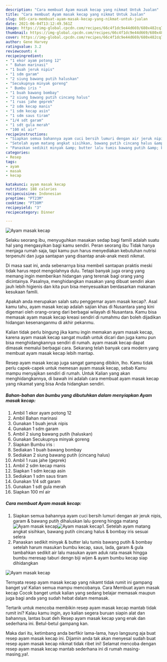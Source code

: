 ```yaml
---
description: "Cara membuat Ayam masak kecap yang nikmat Untuk Jualan"
title: "Cara membuat Ayam masak kecap yang nikmat Untuk Jualan"
slug: 605-cara-membuat-ayam-masak-kecap-yang-nikmat-untuk-jualan
date: 2021-06-04T13:12:49.561Z
image: https://img-global.cpcdn.com/recipes/66c4f1dc9e44d669/680x482cq70/ayam-masak-kecap-foto-resep-utama.jpg
thumbnail: https://img-global.cpcdn.com/recipes/66c4f1dc9e44d669/680x482cq70/ayam-masak-kecap-foto-resep-utama.jpg
cover: https://img-global.cpcdn.com/recipes/66c4f1dc9e44d669/680x482cq70/ayam-masak-kecap-foto-resep-utama.jpg
author: Gene Harvey
ratingvalue: 3.2
reviewcount: 4
recipeingredient:
- "1 ekor ayam potong 12"
- " Bahan marinasi"
- "1 buah jeruk nipis"
- "1 sdm garam"
- "2 siung bawang putih haluskan"
- "Secukupnya minyak goreng"
- " Bumbu iris "
- "1 buah bawang bombay"
- "2 siung bawang putih cincang halus"
- "1 ruas jahe geprek"
- "2 sdm kecap manis"
- "1 sdm kecap asin"
- "1 sdm saus tiram"
- "1/4 sdt garam"
- "1 sdt gula merah"
- "100 ml air"
recipeinstructions:
- "Siapkan semua bahannya ayam cuci bersih lumuri dengan air jeruk nipis, garam &amp; bawang putih dihaluskan lalu goreng hingga matang"
- "Setelah ayam matang angkat sisihkan, bawang putih cincang halus &amp; bombay iris sesuai selera"
- "Panaskan sedikit minyak &amp; butter lalu tumis bawang putih &amp; bombay setelah harum masukan bumbu kecap, saus, lada, garam &amp; gula tambahkan sedikit air lalu masukan ayam aduk rata masak hingga bumbu meresap taburi dengn biji wijen &amp; ayam bumbu kecap siap dihidangkan"
categories:
- Resep
tags:
- ayam
- masak
- kecap

katakunci: ayam masak kecap 
nutrition: 188 calories
recipecuisine: Indonesian
preptime: "PT23M"
cooktime: "PT30M"
recipeyield: "3"
recipecategory: Dinner

---
```



![Ayam masak kecap](https://img-global.cpcdn.com/recipes/66c4f1dc9e44d669/680x482cq70/ayam-masak-kecap-foto-resep-utama.jpg)

Selaku seorang ibu, menyuguhkan masakan sedap bagi famili adalah suatu hal yang mengasyikan bagi kamu sendiri. Peran seorang ibu Tidak hanya menjaga rumah saja, tapi kamu pun harus menyediakan kebutuhan nutrisi terpenuhi dan juga santapan yang disantap anak-anak mesti nikmat.

Di masa  saat ini, anda sebenarnya bisa membeli santapan praktis meski tidak harus repot mengolahnya dulu. Tetapi banyak juga orang yang memang ingin memberikan hidangan yang terenak bagi orang yang dicintainya. Pasalnya, menghidangkan masakan yang dibuat sendiri akan jauh lebih higienis dan kita pun bisa menyesuaikan berdasarkan makanan kesukaan famili. 



Apakah anda merupakan salah satu penggemar ayam masak kecap?. Asal kamu tahu, ayam masak kecap adalah sajian khas di Nusantara yang kini digemari oleh orang-orang dari berbagai wilayah di Nusantara. Kamu bisa memasak ayam masak kecap kreasi sendiri di rumahmu dan boleh dijadikan hidangan kesenanganmu di akhir pekanmu.

Kalian tidak perlu bingung jika kamu ingin memakan ayam masak kecap, karena ayam masak kecap sangat mudah untuk dicari dan juga kamu pun bisa menghidangkannya sendiri di rumah. ayam masak kecap dapat dimasak memalui berbagai cara. Sekarang telah banyak cara modern yang membuat ayam masak kecap lebih mantap.

Resep ayam masak kecap juga sangat gampang dibikin, lho. Kamu tidak perlu capek-capek untuk memesan ayam masak kecap, sebab Kamu mampu menyajikan sendiri di rumah. Untuk Kalian yang akan menghidangkannya, di bawah ini adalah cara membuat ayam masak kecap yang nikamat yang bisa Anda hidangkan sendiri.

<!--inarticleads1-->

##### Bahan-bahan dan bumbu yang dibutuhkan dalam menyiapkan Ayam masak kecap:

1. Ambil 1 ekor ayam potong 12
1. Ambil  Bahan marinasi
1. Gunakan 1 buah jeruk nipis
1. Gunakan 1 sdm garam
1. Ambil 2 siung bawang putih (haluskan)
1. Gunakan Secukupnya minyak goreng
1. Siapkan  Bumbu iris :
1. Sediakan 1 buah bawang bombay
1. Sediakan 2 siung bawang putih (cincang halus)
1. Ambil 1 ruas jahe (geprek)
1. Ambil 2 sdm kecap manis
1. Siapkan 1 sdm kecap asin
1. Sediakan 1 sdm saus tiram
1. Gunakan 1/4 sdt garam
1. Gunakan 1 sdt gula merah
1. Siapkan 100 ml air




<!--inarticleads2-->

##### Cara membuat Ayam masak kecap:

1. Siapkan semua bahannya ayam cuci bersih lumuri dengan air jeruk nipis, garam &amp; bawang putih dihaluskan lalu goreng hingga matang
<img src="https://img-global.cpcdn.com/steps/9ee70be46dda8044/160x128cq70/ayam-masak-kecap-langkah-memasak-1-foto.jpg" alt="Ayam masak kecap"><img src="https://img-global.cpcdn.com/steps/a7402aad0f69f9ac/160x128cq70/ayam-masak-kecap-langkah-memasak-1-foto.jpg" alt="Ayam masak kecap">1. Setelah ayam matang angkat sisihkan, bawang putih cincang halus &amp; bombay iris sesuai selera
1. Panaskan sedikit minyak &amp; butter lalu tumis bawang putih &amp; bombay setelah harum masukan bumbu kecap, saus, lada, garam &amp; gula tambahkan sedikit air lalu masukan ayam aduk rata masak hingga bumbu meresap taburi dengn biji wijen &amp; ayam bumbu kecap siap dihidangkan
<img src="//assets-global.cpcdn.com/assets/icons/button_play-2c75c40dde080a61004c1f40b05d8f140eaff45d7e9e6481dc71c63d2e7c4909.png" alt="Ayam masak kecap">



Ternyata resep ayam masak kecap yang nikamt tidak rumit ini gampang banget ya! Kalian semua mampu mencobanya. Cara Membuat ayam masak kecap Cocok banget untuk kalian yang sedang belajar memasak maupun juga bagi anda yang sudah hebat dalam memasak.

Tertarik untuk mencoba membikin resep ayam masak kecap mantab tidak rumit ini? Kalau kamu ingin, ayo kalian segera buruan siapin alat dan bahannya, lantas buat deh Resep ayam masak kecap yang enak dan sederhana ini. Betul-betul gampang kan. 

Maka dari itu, ketimbang anda berfikir lama-lama, hayo langsung aja buat resep ayam masak kecap ini. Dijamin anda tak akan menyesal sudah buat resep ayam masak kecap nikmat tidak ribet ini! Selamat mencoba dengan resep ayam masak kecap mantab sederhana ini di rumah masing-masing,ya!.

